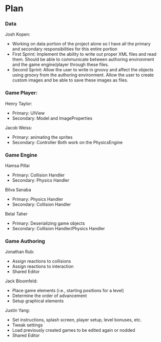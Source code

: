 # Plan

### Data
Josh Kopen:
- Working on data portion of the project alone so I have all the primary and secondary responsibilities for this entire portion
- First Sprint: Implement the ability to write out proper XML files and read them. Should be able to communicate between authoring environment and the game engine/player through these files.
- Second Sprint: Allow the user to write in groovy and affect the objects using groovy from the authoring environment. Allow the user to create custom images and be able to save these images as files.

### Game Player:
Henry Taylor: 
- Primary: UIView
- Secondary: Model and ImageProperties

Jacob Weiss:
- Primary: animating the sprites
- Secondary: Controller
Both work on the PhysicsEngine

### Game Engine
Hamsa Pillai
- Primary: Collision Handler
- Secondary: Physics Handler

Bilva Sanaba
- Primary: Physics Handler
- Secondary: Collision Handler

Belal Taher
- Primary: Deserializing game objects
- Secondary: Collision Handler/Physics Handler

### Game Authoring
Jonathan Rub:
- Assign reactions to collisions
- Assign reactions to interaction 
- Shared Editor

Jack Bloomfeld:
- Place game elements (i.e., starting positions for a level)
- Determine the order of advancement 
- Setup graphical elements

Justin Yang:
- Set instructions, splash screen, player setup, level bonuses, etc.
- Tweak settings 
- Load previously created games to be edited again or nodded
- Shared Editor